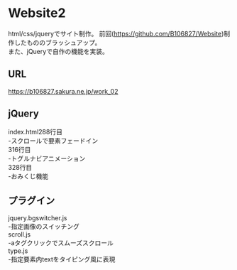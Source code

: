 # Website2  
html/css/jqueryでサイト制作。
前回(https://github.com/B106827/Website)制作したもののブラッシュアップ。  
また、jQueryで自作の機能を実装。  

## URL  
https://b106827.sakura.ne.jp/work_02    
  
## jQuery  
index.html288行目  
-スクロールで要素フェードイン  
316行目  
-トグルナビアニメーション  
328行目  
-おみくじ機能  
  
## プラグイン  
jquery.bgswitcher.js  
-指定画像のスイッチング  
scroll.js  
-aタグクリックでスムーズスクロール  
type.js  
-指定要素内textをタイピング風に表現

